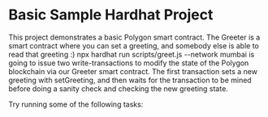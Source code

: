 # Basic Sample Hardhat Project

This project demonstrates a basic Polygon smart contract.
The Greeter is a smart contract where you can set a greeting, and somebody else
is able to read that greeting :)
npx hardhat run scripts/greet.js --network mumbai is going to
issue two write-transactions to modify the state
of the Polygon blockchain via our Greeter smart contract.
The first transaction sets a new greeting with setGreeting, and then
waits for the transaction to be mined before doing a sanity
check and checking the new greeting state.

Try running some of the following tasks:
